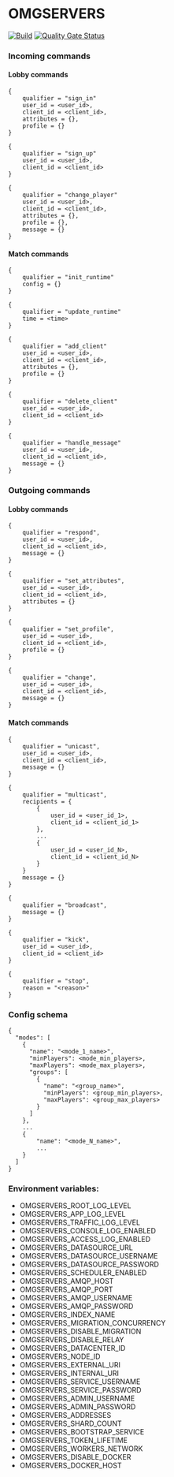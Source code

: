 # OMGSERVERS

[![Build](https://github.com/OMGSERVERS/omgservers/actions/workflows/build.yml/badge.svg)](https://github.com/OMGSERVERS/omgservers/actions/workflows/build.yml)
[![Quality Gate Status](https://sonarcloud.io/api/project_badges/measure?project=OMGSERVERS_omgservers&metric=alert_status)](https://sonarcloud.io/summary/new_code?id=OMGSERVERS_omgservers)

### Incoming commands

#### Lobby commands

```
{
    qualifier = "sign_in"
    user_id = <user_id>,
    client_id = <client_id>,
    attributes = {},
    profile = {}    
}
```

```
{
    qualifier = "sign_up"
    user_id = <user_id>,
    client_id = <client_id>    
}
```

```
{
    qualifier = "change_player"
    user_id = <user_id>,
    client_id = <client_id>,
    attributes = {},
    profile = {},
    message = {}
}
```

#### Match commands

```
{
    qualifier = "init_runtime"
    config = {}
}
```

```
{
    qualifier = "update_runtime"
    time = <time>    
}
```

```
{
    qualifier = "add_client"
    user_id = <user_id>,
    client_id = <client_id>,
    attributes = {},
    profile = {}
}
```

```
{
    qualifier = "delete_client"
    user_id = <user_id>,
    client_id = <client_id>    
}
```

```
{
    qualifier = "handle_message"
    user_id = <user_id>,
    client_id = <client_id>,    
    message = {}
}
```

### Outgoing commands

#### Lobby commands

```
{
    qualifier = "respond",
    user_id = <user_id>,
    client_id = <client_id>,
    message = {}
}
```

```
{
    qualifier = "set_attributes",
    user_id = <user_id>,
    client_id = <client_id>,
    attributes = {}
}
```

```
{
    qualifier = "set_profile",
    user_id = <user_id>,
    client_id = <client_id>,
    profile = {}
}
```

```
{
    qualifier = "change",    
    user_id = <user_id>,
    client_id = <client_id>,
    message = {}
}
```

#### Match commands

```
{
    qualifier = "unicast",
    user_id = <user_id>,
    client_id = <client_id>,
    message = {}
}
```

```
{
    qualifier = "multicast",
    recipients = {
        {
            user_id = <user_id_1>,
            client_id = <client_id_1>
        },
        ...
        {
            user_id = <user_id_N>,
            client_id = <client_id_N>
        }
    }
    message = {}
}
```

```
{
    qualifier = "broadcast",    
    message = {}
}
```

```
{
    qualifier = "kick",    
    user_id = <user_id>,
    client_id = <client_id>    
}
```

```
{
    qualifier = "stop",    
    reason = "<reason>"    
}
```

### Config schema

```
{
  "modes": [
    {
      "name": "<mode_1_name>",
      "minPlayers": <mode_min_players>,
      "maxPlayers": <mode_max_players>,
      "groups": [
        {
          "name": "<group_name>",
          "minPlayers": <group_min_players>,
          "maxPlayers": <group_max_players>
        }
      ]
    },
    ...
    {
        "name": "<mode_N_name>",
        ...
    }
  ]
}
```

### Environment variables:

- OMGSERVERS_ROOT_LOG_LEVEL
- OMGSERVERS_APP_LOG_LEVEL
- OMGSERVERS_TRAFFIC_LOG_LEVEL
- OMGSERVERS_CONSOLE_LOG_ENABLED
- OMGSERVERS_ACCESS_LOG_ENABLED
- OMGSERVERS_DATASOURCE_URL
- OMGSERVERS_DATASOURCE_USERNAME
- OMGSERVERS_DATASOURCE_PASSWORD
- OMGSERVERS_SCHEDULER_ENABLED
- OMGSERVERS_AMQP_HOST
- OMGSERVERS_AMQP_PORT
- OMGSERVERS_AMQP_USERNAME
- OMGSERVERS_AMQP_PASSWORD
- OMGSERVERS_INDEX_NAME
- OMGSERVERS_MIGRATION_CONCURRENCY
- OMGSERVERS_DISABLE_MIGRATION
- OMGSERVERS_DISABLE_RELAY
- OMGSERVERS_DATACENTER_ID
- OMGSERVERS_NODE_ID
- OMGSERVERS_EXTERNAL_URI
- OMGSERVERS_INTERNAL_URI
- OMGSERVERS_SERVICE_USERNAME
- OMGSERVERS_SERVICE_PASSWORD
- OMGSERVERS_ADMIN_USERNAME
- OMGSERVERS_ADMIN_PASSWORD
- OMGSERVERS_ADDRESSES
- OMGSERVERS_SHARD_COUNT
- OMGSERVERS_BOOTSTRAP_SERVICE
- OMGSERVERS_TOKEN_LIFETIME
- OMGSERVERS_WORKERS_NETWORK
- OMGSERVERS_DISABLE_DOCKER
- OMGSERVERS_DOCKER_HOST